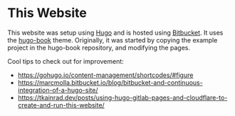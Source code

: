 # This Website

This website was setup using
[Hugo](https://gohugo.io/getting-started/quick-start) and is hosted using
[Bitbucket](https://bitbucket.org/).  It uses the
[hugo-book](https://github.com/alex-shpak/hugo-book) theme.  Originally, it was
started by copying the example project in the hugo-book repository, and
modifying the pages.  

Cool tips to check out for improvement:
- https://gohugo.io/content-management/shortcodes/#figure
- https://marcmolla.bitbucket.io/blog/bitbucket-and-continuous-integration-of-a-hugo-site/
- https://tkainrad.dev/posts/using-hugo-gitlab-pages-and-cloudflare-to-create-and-run-this-website/
